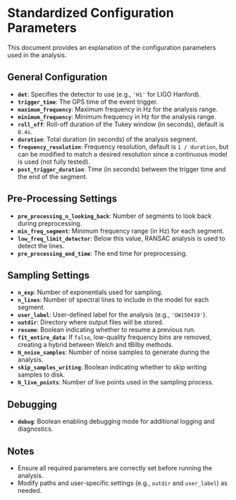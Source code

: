 # Standardized Configuration Parameters

This document provides an explanation of the configuration parameters used in the analysis. 

## General Configuration
- **`det`**: Specifies the detector to use (e.g., `'H1'` for LIGO Hanford).
- **`trigger_time`**: The GPS time of the event trigger.
- **`maximum_frequency`**: Maximum frequency in Hz for the analysis range.
- **`minimum_frequency`**: Minimum frequency in Hz for the analysis range.
- **`roll_off`**: Roll-off duration of the Tukey window (in seconds), default is `0.4s`.
- **`duration`**: Total duration (in seconds) of the analysis segment.
- **`frequency_resolution`**: Frequency resolution, default is `1 / duration`, but can be modified to match a desired resolution since a continuous model is used (not fully tested).
- **`post_trigger_duration`**: Time (in seconds) between the trigger time and the end of the segment.

## Pre-Processing Settings
- **`pre_processing_n_looking_back`**: Number of segments to look back during preprocessing.
- **`min_freq_segment`**: Minimum frequency range (in Hz) for each segment.
- **`low_freq_limit_detector`**: Below this value, RANSAC analysis is used to detect the lines.
- **`pre_processing_end_time`**: The end time for preprocessing.

## Sampling Settings
- **`n_exp`**: Number of exponentials used for sampling.
- **`n_lines`**: Number of spectral lines to include in the model for each segment.
- **`user_label`**: User-defined label for the analysis (e.g., `'GW150419'`).
- **`outdir`**: Directory where output files will be stored.
- **`resume`**: Boolean indicating whether to resume a previous run.
- **`fit_entire_data`**: If `false`, low-quality frequency bins are removed, creating a hybrid between Welch and tBilby methods.
- **`N_noise_samples`**: Number of noise samples to generate during the analysis.
- **`skip_samples_writing`**: Boolean indicating whether to skip writing samples to disk.
- **`N_live_points`**: Number of live points used in the sampling process.

## Debugging
- **`debug`**: Boolean enabling debugging mode for additional logging and diagnostics.

## Notes
- Ensure all required parameters are correctly set before running the analysis.
- Modify paths and user-specific settings (e.g., `outdir` and `user_label`) as needed.
